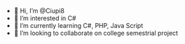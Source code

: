 - 👋 Hi, I’m @Ciupi8
- 👀 I’m interested in C#
- 🌱 I’m currently learning C#, PHP, Java Script
- 💞️ I’m looking to collaborate on college semestrial project 

<!---
Ciupi8/Ciupi8 is a ✨ special ✨ repository because its `README.md` (this file) appears on your GitHub profile.
You can click the Preview link to take a look at your changes.
--->
